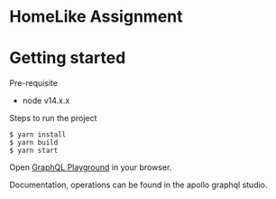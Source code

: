 # HomeLike Assignment

# Getting started

Pre-requisite
  - node v14.x.x

Steps to run the project
```console
$ yarn install
$ yarn build
$ yarn start
```

Open [GraphQL Playground](https://studio.apollographql.com/graph/HomeLike/explorer?explorerURLState=N4IgJg9gxgrgtgUwHYBcQC4QGIAEBnBAQwCcoALHAdwEsUyIYUdCkBPHAM2oBsUFicEAd2iEU1CEgA6SAI4x%2B7AiXIB1APIAxHn2LAZOfEVJkDOfUkOHqYM4eIQIcPHZxRarV1Aapiny1YwBMQAkrYBhiJQYhJIFlZW3GKukZKuAL5mmUjZMrjKJoJI3Ow0dJw6-DLyikYqZKpcvPzxdSZmABSuTbrorQkOTnjoOABMOLijAPQAzFMALCluHuhS4GSEANaEaxM4YBvbUwDmhABe1AAOMMQZZgCU-Tg2roPOXh5ePih%2BrkH8YVcURikiekWSEUSaUh2UM2VySHyxnIRRKVFoFGB4kkbkcxDA1CQYgQLjkCj8bTUABlRNi4mYCuROkDabE%2Bkskih0KMZgA6ADsAE4AByC%2BYAVgAjJLxcLxfNJfNRhzJOhBQAGXnzGbzQXigBs-OFksN4qNSwJeBQLCgCCp1DgtHQ%2Br2wqmkumMruAUerhekLepIS7hQ-mD31%2BkP%2BoXCCSxsTBOE5KukMNclutSFtWRkCKR9XR5QARhByj1%2BMwkGAk6ycd4hASiXxSTUKYyGuXiABBKs06J01rt5mQzvsyGGXCBkbjSazBZLEOsVbrLY7EB7A6rk7nK43BcRpdrIssY5JMAk0wgb1x2tIMcJcFcnkCkViqUyuUKpUptWa7W6g0jRNfkzWFC1qCtG07QdJ1xXVa8cF9SF-QGRx3khRcvhgXww0CYJAUheNQQ5CEHxrVMElhKwMygnMchkPIcAAJQQY4IJ%2BEFLAAMhwGk2NTSdsJwOgIOEiA3GIIg%2BBwJAEEoHBoxkOBGE4nBJOOVp1PY4hOI6Qlri5J4iUQZdZPkxSr0hBA4EIHgRjWMzowAAWOGyeF5bw4DWVxLkIPA8EoBtl0IIsoFsSzwyQLhiDgAAFPyAqCtYQrC7yAnSJCEhQqxjIQVxrNs7hXAAKwgQkEFjHB4QYxFmA4XQa34hSCGEsgEBwYrKCYFAIE2ZBnksNrCHPAQOCEQQ6ArCBLn4TiAHI8DEtTsMYkQmrKCgEAAD3YlgmGjHBJSUlS6UawkAFVgklVo1sJPSkAM%2B8rAKuycCPHgkjIUZRhctzuA8pw0oSXz-MC-Flw9HUgaq%2B5cxq3BbssDacG23bUGaitlSQZTrVOxHLv4UYbogfj7sep4Xu4eyQA4QgNjAX7CoBryIqsEHEvBtZtVGI7WYyuGBIqYgrQkqSKoxgQZla-rEeO3HYjOpACeIGZidJ-TGCewxKepxzgkZ9zPOhwx2bBsBgtC8Kslh%2BjBa7XziBQRB0YAYUk4lGJ%2BUopnEy4HBmgROu63r%2Bp6ox2v4BwBEQfzCGOPLapExaoHd5sZLk5gHad5AmBzilvCQWSoD4asw6TiXGMIbhuGlgaDIqBBuDARaSHamyqzEIR2C4Rvwhx1SU7F%2B2SGz1BWkH4lh8d52UDJzWninRYMJWNZN22Y3cWwr3l2PJBT2Gi8N85bk%2BTlKUDXVfl1WFdVb5ZO8NS1dVdVGeVBRmSUr7v9LMqsbL7DQkGKwmEMIHj%2BPhSqqR%2BwJhIigFMCFqqCzGgIc8AA3Ru00Z4YzlqpSScAIDoKnqPFAmlrIEIQEQmeelzarygMKG%2B8x1SjAALT8ltFAZh8wEDCnmMw4UhAoBFmYUWDg8wOCCjAOKQgoxBQhTWDbPMOBNCEFQUIWg7U3ZiymCxfB6CpgAGV6CUBwadHqxxTwIGUao4g6jzBmDMRYqxai%2BDUOpqMIUhAEAzHccwsAtp9ScO8QgZhgpvr8l8QgIs3NhSjHVAacKCiaqtm7io5x0ERatFptY9R9oMndFSTYtOiZ-5WEDAuT445N44SWNGAiZEiKWETI%2BJYqQKIPionCOi2QQAABoQCoJINQEK3ASQYBAL0kAQ0Rp4DGfoEAXZGD0BsWcTiaxlwACFjAVgQKwAAUmQIsABxdw6hqC7JCOdM4IRJQADlqAhDwCEJATFxRQBdiEfUIRNiXAABoADUXa7MFLyHZuzLgAC13mfOKgATS2jcgAKrs6g4Lip-M2FSBFUBWDqCxSgG5hyblwEhXEgAsmcAAiuqTFMLKA3IACKbDpWcTQZAYUItJeqGF%2BiHkhDgNwMgYAoWkoRTCs4NyzgwpmAykI8wbn6JoOCn5ZBKAhFKvC4qpLpXFSgKMUl9LjiSg4BS3kpL%2BRwBmPyF2sUoBUiQMVFVhzwWkqQAi2yPyixFjADCpAeAmLMMOUxLaRYUA-LiuKKkHBYpnBcCAdIcagA&variant=current) in your browser.

Documentation, operations can be found in the apollo graphql studio.